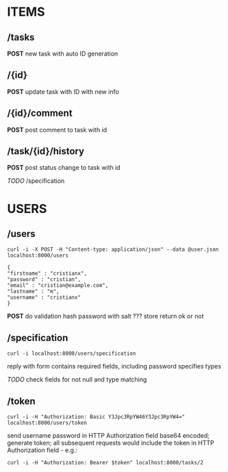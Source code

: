 # ITEMS

## /tasks

__POST__
new task with auto ID generation

## /{id}
**POST**
update task with ID <id> with new info

## /{id}/comment
**POST**
post comment to task with id

## /task/{id}/history
**POST**
post status change to task with id

_TODO_
/specification

# USERS

## /users
	curl -i -X POST -H "Content-type: application/json" --data @user.json localhost:8000/users

	{
	"firstname" : "cristianx",
	"password" : "cristian",
	"email" : "cristian@example.com",
	"lastname" : "m",
	"username" : "cristianx"
	}
	
**POST**
do validation
hash password with salt
???
store
return ok or not

## /specification
	curl -i localhost:8000/users/specification

reply with form
contains required fields, including password
specifies types

_TODO_
check fields for not null and type matching

## /token
	curl -i -H "Authorization: Basic Y3Jpc3RpYW46Y3Jpc3RpYW4=" localhost:8000/users/token

send username password in HTTP Authorization field base64 encoded;
generate token;
all subsequent requests would include the token in HTTP Authorization field - e.g.:

	curl -i -H "Authorization: Bearer $token" localhost:8000/tasks/2
